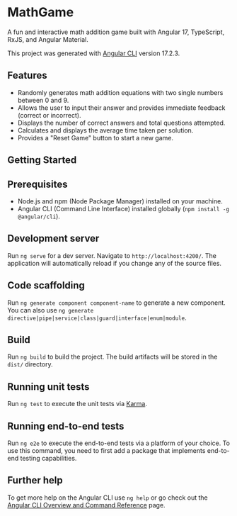 # MathGame

A fun and interactive math addition game built with Angular 17, TypeScript, RxJS, and Angular Material.

This project was generated with [Angular CLI](https://github.com/angular/angular-cli) version 17.2.3.

## Features
- Randomly generates math addition equations with two single numbers between 0 and 9.
- Allows the user to input their answer and provides immediate feedback (correct or incorrect).
- Displays the number of correct answers and total questions attempted.
- Calculates and displays the average time taken per solution.
- Provides a "Reset Game" button to start a new game.

## Getting Started

## Prerequisites

- Node.js and npm (Node Package Manager) installed on your machine.
- Angular CLI (Command Line Interface) installed globally (`npm install -g @angular/cli`).

## Development server

Run `ng serve` for a dev server. Navigate to `http://localhost:4200/`. The application will automatically reload if you change any of the source files.

## Code scaffolding

Run `ng generate component component-name` to generate a new component. You can also use `ng generate directive|pipe|service|class|guard|interface|enum|module`.

## Build

Run `ng build` to build the project. The build artifacts will be stored in the `dist/` directory.

## Running unit tests

Run `ng test` to execute the unit tests via [Karma](https://karma-runner.github.io).

## Running end-to-end tests

Run `ng e2e` to execute the end-to-end tests via a platform of your choice. To use this command, you need to first add a package that implements end-to-end testing capabilities.

## Further help

To get more help on the Angular CLI use `ng help` or go check out the [Angular CLI Overview and Command Reference](https://angular.io/cli) page.
